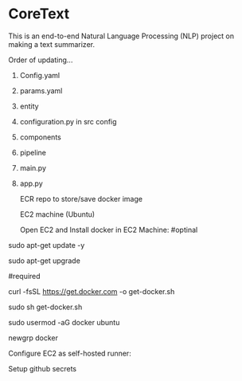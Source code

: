 # CoreText

This is an end-to-end Natural Language Processing (NLP) project on making a text summarizer.

Order of updating...

1. Config.yaml
2. params.yaml
3. entity
4. configuration.py in src config
5. components
6. pipeline
7. main.py
8. app.py

   ECR repo to store/save docker image

   EC2 machine (Ubuntu)

   Open EC2 and Install docker in EC2 Machine:
   #optinal

sudo apt-get update -y

sudo apt-get upgrade

#required

curl -fsSL https://get.docker.com -o get-docker.sh

sudo sh get-docker.sh

sudo usermod -aG docker ubuntu

newgrp docker

Configure EC2 as self-hosted runner:

Setup github secrets
